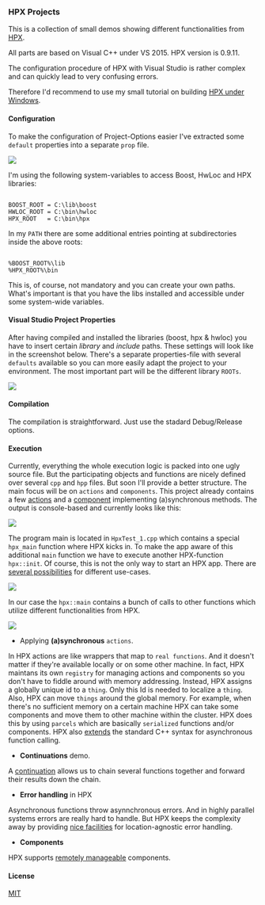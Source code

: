 ### HPX Projects

This is a collection of small demos showing different functionalities from <a href="http://stellar.cct.lsu.edu/tag/hpx/">HPX</a>. 

All parts are based on Visual C++ under VS 2015. HPX version is 0.9.11.

The configuration procedure of HPX with Visual Studio is rather complex and can quickly lead to very confusing errors.

Therefore I'd recommend to use my small tutorial on building <a href="https://github.com/brakmic/hpx/blob/b3feb9561fecc1ef4b52717d70332c8148104cdd/docs/tutorial/win32/howto.md">HPX under Windows</a>.

#### Configuration

To make the configuration of Project-Options easier I've extracted some `default` properties into a separate `prop` file.

<img src="http://fs5.directupload.net/images/160220/slueu7c6.png" />

I'm using the following system-variables to access Boost, HwLoc and HPX libraries:

```

BOOST_ROOT = C:\lib\boost
HWLOC_ROOT = C:\bin\hwloc
HPX_ROOT   = C:\bin\hpx
```

In my `PATH` there are some additional entries pointing at subdirectories inside the above roots:

```

%BOOST_ROOT%\lib
%HPX_ROOT%\bin
```

This is, of course, not mandatory and you can create your own paths. What's important is that you have 
the libs installed and accessible under some system-wide variables.

#### Visual Studio Project Properties

After having compiled and installed the libraries (boost, hpx & hwloc) you have to insert certain *library* and *include* paths. These settings will look like in the screenshot below. There's a separate properties-file with several `defaults` available so you can more easily adapt the project to your environment. The most important part will be the different library `ROOTs`. 

<img src="http://fs5.directupload.net/images/160220/ih3v7et5.png"/>

#### Compilation

The compilation is straightforward. Just use the stadard Debug/Release options.

#### Execution

Currently, everything the whole execution logic is packed into one ugly source file. But the participating objects and functions are nicely defined over several `cpp` and `hpp` files. But soon I'll provide a better structure. The main focus will be on `actions` and `components`. This project already contains a few <a href="http://stellar.cct.lsu.edu/files/hpx-0.9.11/html/hpx/manual/applying_actions.html">actions</a> and a <a href="http://stellar.cct.lsu.edu/files/hpx-0.9.11/html/hpx/manual/components.html">component</a> implementing (a)synchronous methods. The output is console-based and currently looks like this:

<img src="http://fs5.directupload.net/images/160220/an9wtd6x.png" /> 

The program main is located in `HpxTest_1.cpp` which contains a special `hpx_main` function
where HPX kicks in. To make the app aware of this additional `main` function we have to
execute another HPX-function `hpx::init`. Of course, this is not the only way to start an 
HPX app. There are <a href="http://stellar.cct.lsu.edu/files/hpx-0.9.11/html/hpx/manual/applications.html">several possibilities</a> for different use-cases.

<img src="http://fs5.directupload.net/images/160221/yccrybig.png" />

In our case the `hpx::main` contains a bunch of calls to other functions which utilize
different functionalities from HPX.

<img src="http://fs5.directupload.net/images/160221/x4kfbgmz.png"/> 

- Applying **(a)synchronous** `actions`. 

In HPX actions are like wrappers that map to `real functions`.
And it doesn't matter if they're available locally or on some other machine. In fact, HPX maintans its own 
`registry` for managing actions and components so you don't have to fiddle around with memory addressing. Instead,
HPX assigns a globally unique id to a `thing`. Only this Id is needed to localize a `thing`. Also, HPX can move
`things` around the global memory. For example, when there's no sufficient memory on a certain machine HPX can take 
some components and move them to other machine within the cluster. HPX does this by using `parcels` which are basically
`serialized` functions and/or components. HPX also <a href="http://stellar.cct.lsu.edu/files/hpx-0.9.11/html/hpx/manual/applying_actions/action_invocation.html">extends</a> the standard C++ syntax for asynchronous function calling.

- **Continuations** demo.  

A <a href="http://stellar.cct.lsu.edu/files/hpx-0.9.11/html/hpx/manual/applying_actions/action_invocation/apply_continue.html">continuation</a> allows us to chain several functions together and forward their results down the chain.

- **Error handling** in HPX

Asynchronous functions throw asynnchronous errors. And in highly parallel systems errors are really hard to handle. But HPX keeps the complexity away by providing
<a href="http://stellar.cct.lsu.edu/files/hpx-0.9.11/html/hpx/manual/applying_actions/action_error_handling.html">nice facilities</a> for location-agnostic error handling.

- **Components**

HPX supports <a href="http://stellar.cct.lsu.edu/files/hpx-0.9.11/html/hpx/manual/components.html">remotely manageable</a> components.

#### License

<a href="https://github.com/brakmic/HPX_Projects/blob/master/LICENSE">MIT</a>